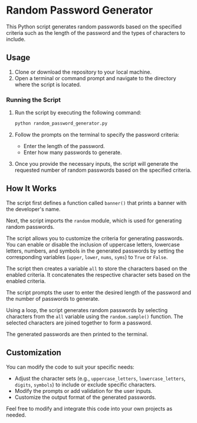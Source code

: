 # Random Password Generator

This Python script generates random passwords based on the specified criteria such as the length of the password and the types of characters to include.

## Usage

1. Clone or download the repository to your local machine.
2. Open a terminal or command prompt and navigate to the directory where the script is located.

### Running the Script

1. Run the script by executing the following command:

   ```bash
   python random_password_generator.py
   ```

2. Follow the prompts on the terminal to specify the password criteria:
   - Enter the length of the password.
   - Enter how many passwords to generate.

3. Once you provide the necessary inputs, the script will generate the requested number of random passwords based on the specified criteria.

## How It Works

The script first defines a function called `banner()` that prints a banner with the developer's name.

Next, the script imports the `random` module, which is used for generating random passwords.

The script allows you to customize the criteria for generating passwords. You can enable or disable the inclusion of uppercase letters, lowercase letters, numbers, and symbols in the generated passwords by setting the corresponding variables (`upper`, `lower`, `nums`, `syms`) to `True` or `False`.

The script then creates a variable `all` to store the characters based on the enabled criteria. It concatenates the respective character sets based on the enabled criteria.

The script prompts the user to enter the desired length of the password and the number of passwords to generate.

Using a loop, the script generates random passwords by selecting characters from the `all` variable using the `random.sample()` function. The selected characters are joined together to form a password.

The generated passwords are then printed to the terminal.

## Customization

You can modify the code to suit your specific needs:

- Adjust the character sets (e.g., `uppercase_letters`, `lowercase_letters`, `digits`, `symbols`) to include or exclude specific characters.
- Modify the prompts or add validation for the user inputs.
- Customize the output format of the generated passwords.

Feel free to modify and integrate this code into your own projects as needed.
